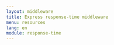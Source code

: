```yaml
---
layout: middleware
title: Express response-time middleware
menu: resources
lang: en
module: response-time
---
```

